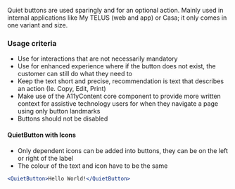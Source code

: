Quiet buttons are used sparingly and for an optional action. Mainly used in internal applications like My TELUS (web and app) or Casa; it only comes in one variant and size.

### Usage criteria

- Use for interactions that are not necessarily mandatory
- Use for enhanced experience where if the button does not exist, the customer can still do what they need to
- Keep the text short and precise, recommendation is text that describes an action (Ie. Copy, Edit, Print)
- Make use of the A11yContent core component to provide more written context for assistive technology users for when they navigate a page using only button landmarks
- Buttons should not be disabled

#### QuietButton with Icons

- Only dependent icons can be added into buttons, they can be on the left or right of the label
- The colour of the text and icon have to be the same

```jsx
<QuietButton>Hello World!</QuietButton>
```
